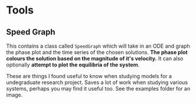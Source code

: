 # Tools

## Speed Graph

This contains a class called `SpeedGraph` which will take in
an ODE and graph the phase plot and the time series of the 
chosen solutions. **The phase plot colours the solution based
on the magnitude of it's velocity.** It can also optionally
**attempt to plot the equilibria of the system**. 

These are things I found useful to know when studying models
for a undegraduate research project. Saves a lot of work when
studying various systems, perhaps you may find it useful
too. See the examples folder for an image.
